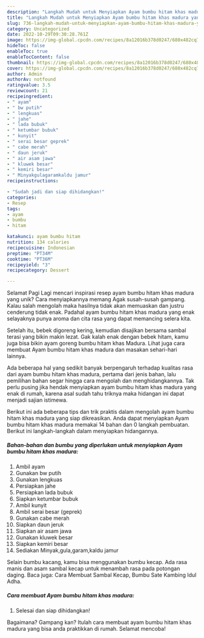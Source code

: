 ```yaml
---
description: "Langkah Mudah untuk Menyiapkan Ayam bumbu hitam khas madura yang Lezat Sekali"
title: "Langkah Mudah untuk Menyiapkan Ayam bumbu hitam khas madura yang Lezat Sekali"
slug: 736-langkah-mudah-untuk-menyiapkan-ayam-bumbu-hitam-khas-madura-yang-lezat-sekali
category: Uncategorized
date: 2022-10-29T09:30:28.761Z
image: https://img-global.cpcdn.com/recipes/8a12016b378d0247/680x482cq70/ayam-bumbu-hitam-khas-madura-foto-resep-utama.jpg
hideToc: false
enableToc: true
enableTocContent: false
thumbnail: https://img-global.cpcdn.com/recipes/8a12016b378d0247/680x482cq70/ayam-bumbu-hitam-khas-madura-foto-resep-utama.jpg
cover: https://img-global.cpcdn.com/recipes/8a12016b378d0247/680x482cq70/ayam-bumbu-hitam-khas-madura-foto-resep-utama.jpg
author: Admin
authorAv: notfound
ratingvalue: 3.5
reviewcount: 21
recipeingredient:
- " ayam"
- " bw putih"
- " lengkuas"
- " jahe"
- " lada bubuk"
- " ketumbar bubuk"
- " kunyit"
- " serai besar geprek"
- " cabe merah"
- " daun jeruk"
- " air asam jawa"
- " kluwek besar"
- " kemiri besar"
- " Minyakgulagaramkaldu jamur"
recipeinstructions:

- "Sudah jadi dan siap dihidangkan!"
categories:
- Resep
tags:
- ayam
- bumbu
- hitam

katakunci: ayam bumbu hitam 
nutrition: 134 calories
recipecuisine: Indonesian
preptime: "PT34M"
cooktime: "PT36M"
recipeyield: "3"
recipecategory: Dessert

---
```



Selamat Pagi Lagi mencari inspirasi resep ayam bumbu hitam khas madura yang unik? Cara menyiapkannya memang Agak susah-susah gampang. Kalau salah mengolah maka hasilnya tidak akan memuaskan dan justru cenderung tidak enak. Padahal ayam bumbu hitam khas madura yang enak selayaknya punya aroma dan cita rasa yang dapat memancing selera kita.


Setelah itu, bebek digoreng kering, kemudian disajikan bersama sambal terasi yang bikin makin lezat. Gak kalah enak dengan bebek hitam, kamu juga bisa bikin ayam goreng bumbu hitam khas Madura. Lihat juga cara membuat Ayam bumbu hitam khas madura dan masakan sehari-hari lainnya.

Ada beberapa hal yang sedikit banyak berpengaruh terhadap kualitas rasa dari ayam bumbu hitam khas madura, pertama dari jenis bahan, lalu pemilihan bahan segar hingga cara mengolah dan menghidangkannya. Tak perlu pusing jika hendak menyiapkan ayam bumbu hitam khas madura yang enak di rumah, karena asal sudah tahu triknya maka hidangan ini dapat menjadi sajian istimewa.


Berikut ini ada beberapa tips dan trik praktis dalam mengolah ayam bumbu hitam khas madura yang siap dikreasikan. Anda dapat menyiapkan Ayam bumbu hitam khas madura memakai 14 bahan dan 0 langkah pembuatan. Berikut ini langkah-langkah dalam menyiapkan hidangannya.

<!--inarticleads1-->

##### Bahan-bahan dan bumbu yang diperlukan untuk menyiapkan Ayam bumbu hitam khas madura:

1. Ambil  ayam
1. Gunakan  bw putih
1. Gunakan  lengkuas
1. Persiapkan  jahe
1. Persiapkan  lada bubuk
1. Siapkan  ketumbar bubuk
1. Ambil  kunyit
1. Ambil  serai besar (geprek)
1. Gunakan  cabe merah
1. Siapkan  daun jeruk
1. Siapkan  air asam jawa
1. Gunakan  kluwek besar
1. Siapkan  kemiri besar
1. Sediakan  Minyak,gula,garam,kaldu jamur


Selain bumbu kacang, kamu bisa menggunakan bumbu kecap. Ada rasa manis dan asam sambal kecap untuk menambah rasa pada potongan daging. Baca juga: Cara Membuat Sambal Kecap, Bumbu Sate Kambing Idul Adha. 

<!--inarticleads2-->

##### Cara membuat Ayam bumbu hitam khas madura:


1. Selesai dan siap dihidangkan!



Bagaimana? Gampang kan? Itulah cara membuat ayam bumbu hitam khas madura yang bisa anda praktikkan di rumah. Selamat mencoba!
